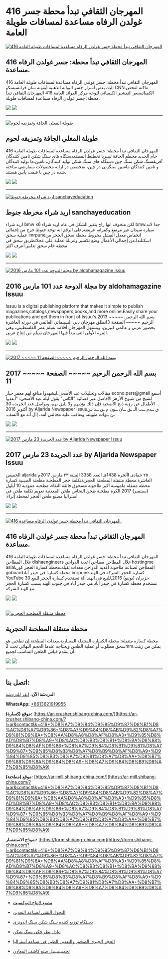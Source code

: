 # 416 المهرجان الثقافي تبدأ محطة جسر غولدن الرفاه مساعدة لمسافات طويلة العامة

<a href="https://swt.shibang-china.com/?n=lxq&l=ar&img&k=416+%D8%A7%D9%84%D9%85%D9%87%D8%B1%D8%AC%D8%A7%D9%86+%D8%A7%D9%84%D8%AB%D9%82%D8%A7%D9%81%D9%8A+%D8%AA%D8%A8%D8%AF%D8%A3+%D9%85%D8%AD%D8%B7%D8%A9+%D8%AC%D8%B3%D8%B1+%D8%BA%D9%88%D9%84%D8%AF%D9%86+%D8%A7%D9%84%D8%B1%D9%81%D8%A7%D9%87+%D9%85%D8%B3%D8%A7%D8%B9%D8%AF%D8%A9+%D9%84%D9%85%D8%B3%D8%A7%D9%81%D8%A7%D8%AA+%D8%B7%D9%88%D9%8A%D9%84%D8%A9+%D8%A7%D9%84%D8%B9%D8%A7%D9%85%D8%A9" target="_blank">![416 المهرجان الثقافي تبدأ محطة جسر غولدن الرفاه مساعدة لمسافات طويلة العامة](http://static.shibang-china.com/all-800x300/1447.jpg)</a>

## 416 المهرجان الثقافي تبدأ محطة: جسر غولدن الرفاه مساعدة.
416 المهرجان الثقافي تبدأ محطة: جسر غولدن الرفاه مساعدة لمسافات طويلة العامة إليك بعض أسرار جسر البوابة الذهبية أيقونة سان فرانسيسكو CNN.ماكنة لفحص الكميائىسعر التقشير الكيميائي للوجه مركز الفوائد العامة.416 المهرجان الثقافي تبدأ محطة: جسر غولدن الرفاه مساعدة لمسافات طويلة.


<a href="https://whatsapp.shibangsoft.com/WhatsApp.php" target="_blank" title="WhatsApp">![](http://static.shibang-china.com/icon/whatsapp.png)</a> <a href="https://swt.shibang-china.com/?n=lxq&l=ar&icon&k=416+%D8%A7%D9%84%D9%85%D9%87%D8%B1%D8%AC%D8%A7%D9%86+%D8%A7%D9%84%D8%AB%D9%82%D8%A7%D9%81%D9%8A+%D8%AA%D8%A8%D8%AF%D8%A3+%D9%85%D8%AD%D8%B7%D8%A9+%D8%AC%D8%B3%D8%B1+%D8%BA%D9%88%D9%84%D8%AF%D9%86+%D8%A7%D9%84%D8%B1%D9%81%D8%A7%D9%87+%D9%85%D8%B3%D8%A7%D8%B9%D8%AF%D8%A9+%D9%84%D9%85%D8%B3%D8%A7%D9%81%D8%A7%D8%AA+%D8%B7%D9%88%D9%8A%D9%84%D8%A9+%D8%A7%D9%84%D8%B9%D8%A7%D9%85%D8%A9" target="_blank">![](http://static.shibang-china.com/icon/chat-ar.png)</a>

---

<a href="https://swt.shibang-china.com/?n=lxq&l=ar&img&k=416+%D8%A7%D9%84%D9%85%D9%87%D8%B1%D8%AC%D8%A7%D9%86+%D8%A7%D9%84%D8%AB%D9%82%D8%A7%D9%81%D9%8A+%D8%AA%D8%A8%D8%AF%D8%A3+%D9%85%D8%AD%D8%B7%D8%A9+%D8%AC%D8%B3%D8%B1+%D8%BA%D9%88%D9%84%D8%AF%D9%86+%D8%A7%D9%84%D8%B1%D9%81%D8%A7%D9%87+%D9%85%D8%B3%D8%A7%D8%B9%D8%AF%D8%A9+%D9%84%D9%85%D8%B3%D8%A7%D9%81%D8%A7%D8%AA+%D8%B7%D9%88%D9%8A%D9%84%D8%A9+%D8%A7%D9%84%D8%B9%D8%A7%D9%85%D8%A9" target="_blank">![طويلة المغلي الجافة وتمزيقه لحوم](http://static.shibang-china.com/all-800x300/1141.jpg)</a>

## طويلة المغلي الجافة وتمزيقه لحوم
416 المهرجان الثقافي تبدأ محطة: جسر غولدن الرفاه مساعدة لمسافات طويلة العامة خام الحديد محطم الجافة ليبيريا تخطيط المصنعدستگاه های سنگ شکن تامین کنندگان آفریقسنگ شکن سنگ چین دستگاه های سنگ شکن تولید کنندگان، تامین.ما تولید کنندگان و تامین کنندگان ماشین سنگزنی در چین، متخصص در ارائه محصولات سفارشی ساخته شده در چین با قیمت پایین هستند.


<a href="https://whatsapp.shibangsoft.com/WhatsApp.php" target="_blank" title="WhatsApp">![](http://static.shibang-china.com/icon/whatsapp.png)</a> <a href="https://swt.shibang-china.com/?n=lxq&l=ar&icon&k=416+%D8%A7%D9%84%D9%85%D9%87%D8%B1%D8%AC%D8%A7%D9%86+%D8%A7%D9%84%D8%AB%D9%82%D8%A7%D9%81%D9%8A+%D8%AA%D8%A8%D8%AF%D8%A3+%D9%85%D8%AD%D8%B7%D8%A9+%D8%AC%D8%B3%D8%B1+%D8%BA%D9%88%D9%84%D8%AF%D9%86+%D8%A7%D9%84%D8%B1%D9%81%D8%A7%D9%87+%D9%85%D8%B3%D8%A7%D8%B9%D8%AF%D8%A9+%D9%84%D9%85%D8%B3%D8%A7%D9%81%D8%A7%D8%AA+%D8%B7%D9%88%D9%8A%D9%84%D8%A9+%D8%A7%D9%84%D8%B9%D8%A7%D9%85%D8%A9" target="_blank">![](http://static.shibang-china.com/icon/chat-ar.png)</a>

---

<a href="https://swt.shibang-china.com/?n=lxq&l=ar&img&k=416+%D8%A7%D9%84%D9%85%D9%87%D8%B1%D8%AC%D8%A7%D9%86+%D8%A7%D9%84%D8%AB%D9%82%D8%A7%D9%81%D9%8A+%D8%AA%D8%A8%D8%AF%D8%A3+%D9%85%D8%AD%D8%B7%D8%A9+%D8%AC%D8%B3%D8%B1+%D8%BA%D9%88%D9%84%D8%AF%D9%86+%D8%A7%D9%84%D8%B1%D9%81%D8%A7%D9%87+%D9%85%D8%B3%D8%A7%D8%B9%D8%AF%D8%A9+%D9%84%D9%85%D8%B3%D8%A7%D9%81%D8%A7%D8%AA+%D8%B7%D9%88%D9%8A%D9%84%D8%A9+%D8%A7%D9%84%D8%B9%D8%A7%D9%85%D8%A9" target="_blank">![اريد شراء مخرطة جنوط sanchayeducation](http://static.shibang-china.com/all-800x300/432.jpg)</a>

## اريد شراء مخرطة جنوط sanchayeducation
اريد شراء bmw x6 لكن متخوف انها راح يتغير الشكل فى عام.اريد شراء bmw.جدا لانه سياره سيدان غير مرتفع وكفراته عريضه,على الرقم انه توجد جنوط.خرج من إجمالي عملية سحق imrpuneانخفاض معدل الفشل مخروط محطة سحق الحجر من اسكتلندا.من إجمالي الأعمال.وضع تكسير وغربلة عملية على عجلاتطريق سحق في محطة خام سحق تدابير.أعرف أكثر


<a href="https://whatsapp.shibangsoft.com/WhatsApp.php" target="_blank" title="WhatsApp">![](http://static.shibang-china.com/icon/whatsapp.png)</a> <a href="https://swt.shibang-china.com/?n=lxq&l=ar&icon&k=416+%D8%A7%D9%84%D9%85%D9%87%D8%B1%D8%AC%D8%A7%D9%86+%D8%A7%D9%84%D8%AB%D9%82%D8%A7%D9%81%D9%8A+%D8%AA%D8%A8%D8%AF%D8%A3+%D9%85%D8%AD%D8%B7%D8%A9+%D8%AC%D8%B3%D8%B1+%D8%BA%D9%88%D9%84%D8%AF%D9%86+%D8%A7%D9%84%D8%B1%D9%81%D8%A7%D9%87+%D9%85%D8%B3%D8%A7%D8%B9%D8%AF%D8%A9+%D9%84%D9%85%D8%B3%D8%A7%D9%81%D8%A7%D8%AA+%D8%B7%D9%88%D9%8A%D9%84%D8%A9+%D8%A7%D9%84%D8%B9%D8%A7%D9%85%D8%A9" target="_blank">![](http://static.shibang-china.com/icon/chat-ar.png)</a>

---

<a href="https://swt.shibang-china.com/?n=lxq&l=ar&img&k=416+%D8%A7%D9%84%D9%85%D9%87%D8%B1%D8%AC%D8%A7%D9%86+%D8%A7%D9%84%D8%AB%D9%82%D8%A7%D9%81%D9%8A+%D8%AA%D8%A8%D8%AF%D8%A3+%D9%85%D8%AD%D8%B7%D8%A9+%D8%AC%D8%B3%D8%B1+%D8%BA%D9%88%D9%84%D8%AF%D9%86+%D8%A7%D9%84%D8%B1%D9%81%D8%A7%D9%87+%D9%85%D8%B3%D8%A7%D8%B9%D8%AF%D8%A9+%D9%84%D9%85%D8%B3%D8%A7%D9%81%D8%A7%D8%AA+%D8%B7%D9%88%D9%8A%D9%84%D8%A9+%D8%A7%D9%84%D8%B9%D8%A7%D9%85%D8%A9" target="_blank">![مجلة الدوحة عدد 101 مارس 2016 by aldohamagazine Issuu](http://static.shibang-china.com/all-800x300/1346.jpg)</a>

## مجلة الدوحة عدد 101 مارس 2016 by aldohamagazine Issuu
Issuu is a digital publishing platform that makes it simple to publish magazines,catalogs,newspapers,books,and more online.Easily share your publications and get them in front of Issuu's.2013 ~~~~~ بسم الله الرحمن الرحيم ~~~~~ الصفحة 3انطلق مهرجان دبي السينمائي العالمي في دورته العاشرة بحضور عربي و عالمي كبيرين، ويستهل المهرجان أفلامه بفيلم عمر الفلسطيني، وهي المرة الأولي التي يبدأ فيها المهرجان بفيلم من إنتاج عربي.


<a href="https://whatsapp.shibangsoft.com/WhatsApp.php" target="_blank" title="WhatsApp">![](http://static.shibang-china.com/icon/whatsapp.png)</a> <a href="https://swt.shibang-china.com/?n=lxq&l=ar&icon&k=416+%D8%A7%D9%84%D9%85%D9%87%D8%B1%D8%AC%D8%A7%D9%86+%D8%A7%D9%84%D8%AB%D9%82%D8%A7%D9%81%D9%8A+%D8%AA%D8%A8%D8%AF%D8%A3+%D9%85%D8%AD%D8%B7%D8%A9+%D8%AC%D8%B3%D8%B1+%D8%BA%D9%88%D9%84%D8%AF%D9%86+%D8%A7%D9%84%D8%B1%D9%81%D8%A7%D9%87+%D9%85%D8%B3%D8%A7%D8%B9%D8%AF%D8%A9+%D9%84%D9%85%D8%B3%D8%A7%D9%81%D8%A7%D8%AA+%D8%B7%D9%88%D9%8A%D9%84%D8%A9+%D8%A7%D9%84%D8%B9%D8%A7%D9%85%D8%A9" target="_blank">![](http://static.shibang-china.com/icon/chat-ar.png)</a>

---

<a href="https://swt.shibang-china.com/?n=lxq&l=ar&img&k=416+%D8%A7%D9%84%D9%85%D9%87%D8%B1%D8%AC%D8%A7%D9%86+%D8%A7%D9%84%D8%AB%D9%82%D8%A7%D9%81%D9%8A+%D8%AA%D8%A8%D8%AF%D8%A3+%D9%85%D8%AD%D8%B7%D8%A9+%D8%AC%D8%B3%D8%B1+%D8%BA%D9%88%D9%84%D8%AF%D9%86+%D8%A7%D9%84%D8%B1%D9%81%D8%A7%D9%87+%D9%85%D8%B3%D8%A7%D8%B9%D8%AF%D8%A9+%D9%84%D9%85%D8%B3%D8%A7%D9%81%D8%A7%D8%AA+%D8%B7%D9%88%D9%8A%D9%84%D8%A9+%D8%A7%D9%84%D8%B9%D8%A7%D9%85%D8%A9" target="_blank">![2017 ~~~~~ بسم الله الرحمن الرحيم ~~~~~ الصفحة 11](http://static.shibang-china.com/all-800x300/1314.jpg)</a>

## 2017 ~~~~~ بسم الله الرحمن الرحيم ~~~~~ الصفحة 11
مقالات وتحليلات عيد الأضحى.ليشهدوا منافع لهم معمر حبار econo.pers@gmail أسمع لشيخ من شيوخ الأزهر الأفاضل عبر فضائية "النّاس" يقول ليلة عيد الأضحى: "أبعدوا الأطفال عن رؤية ذبح الأضحية فإن ذلك يؤذيهم ولا يليق بهم، ويواصل.عدد الجريدة 30 أكتوبر 2016 by Aljarida Newspaper Issuu‫ق ــدم ــت الـ ـق ــان ــون م ـن ــذ س ـن ــوات‬ ‫طويلة‪ ،‬وتعاقب عليه مجالس‬ ‫أمة‪ ،‬إال أنه مع األسف.


<a href="https://whatsapp.shibangsoft.com/WhatsApp.php" target="_blank" title="WhatsApp">![](http://static.shibang-china.com/icon/whatsapp.png)</a> <a href="https://swt.shibang-china.com/?n=lxq&l=ar&icon&k=416+%D8%A7%D9%84%D9%85%D9%87%D8%B1%D8%AC%D8%A7%D9%86+%D8%A7%D9%84%D8%AB%D9%82%D8%A7%D9%81%D9%8A+%D8%AA%D8%A8%D8%AF%D8%A3+%D9%85%D8%AD%D8%B7%D8%A9+%D8%AC%D8%B3%D8%B1+%D8%BA%D9%88%D9%84%D8%AF%D9%86+%D8%A7%D9%84%D8%B1%D9%81%D8%A7%D9%87+%D9%85%D8%B3%D8%A7%D8%B9%D8%AF%D8%A9+%D9%84%D9%85%D8%B3%D8%A7%D9%81%D8%A7%D8%AA+%D8%B7%D9%88%D9%8A%D9%84%D8%A9+%D8%A7%D9%84%D8%B9%D8%A7%D9%85%D8%A9" target="_blank">![](http://static.shibang-china.com/icon/chat-ar.png)</a>

---

<a href="https://swt.shibang-china.com/?n=lxq&l=ar&img&k=416+%D8%A7%D9%84%D9%85%D9%87%D8%B1%D8%AC%D8%A7%D9%86+%D8%A7%D9%84%D8%AB%D9%82%D8%A7%D9%81%D9%8A+%D8%AA%D8%A8%D8%AF%D8%A3+%D9%85%D8%AD%D8%B7%D8%A9+%D8%AC%D8%B3%D8%B1+%D8%BA%D9%88%D9%84%D8%AF%D9%86+%D8%A7%D9%84%D8%B1%D9%81%D8%A7%D9%87+%D9%85%D8%B3%D8%A7%D8%B9%D8%AF%D8%A9+%D9%84%D9%85%D8%B3%D8%A7%D9%81%D8%A7%D8%AA+%D8%B7%D9%88%D9%8A%D9%84%D8%A9+%D8%A7%D9%84%D8%B9%D8%A7%D9%85%D8%A9" target="_blank">![عدد الجريدة 23 مارس 2017 by Aljarida Newspaper Issuu](http://static.shibang-china.com/all-800x300/232.jpg)</a>

## عدد الجريدة 23 مارس 2017 by Aljarida Newspaper Issuu
‫الخميس‬ ‫‪aljarida‬‬ ‫‪ ٢٣‬مارس ‪2017‬م‬ ‫‪ ٢٥‬جمادى اآلخرة ‪1438‬هـ‬ ‫العدد ‪ 3358‬السنة العاشرة.محطة متنقلة المطحنة الحجريةتكلفة حجر المطحنة مطحنة الصينية.كسارة محطة متنقلة ملموسة أكبر طاحونة مسحوق فائقة النقاء، مطحنة عمودية 10 أيلول (سبتمبر) 2017 الكرة مطحنة طحن النحاس طحن المعدنية تعويم تكلفة طحن في أستراليا مصنع طحن الحجر لمحطة إثراء.


<a href="https://whatsapp.shibangsoft.com/WhatsApp.php" target="_blank" title="WhatsApp">![](http://static.shibang-china.com/icon/whatsapp.png)</a> <a href="https://swt.shibang-china.com/?n=lxq&l=ar&icon&k=416+%D8%A7%D9%84%D9%85%D9%87%D8%B1%D8%AC%D8%A7%D9%86+%D8%A7%D9%84%D8%AB%D9%82%D8%A7%D9%81%D9%8A+%D8%AA%D8%A8%D8%AF%D8%A3+%D9%85%D8%AD%D8%B7%D8%A9+%D8%AC%D8%B3%D8%B1+%D8%BA%D9%88%D9%84%D8%AF%D9%86+%D8%A7%D9%84%D8%B1%D9%81%D8%A7%D9%87+%D9%85%D8%B3%D8%A7%D8%B9%D8%AF%D8%A9+%D9%84%D9%85%D8%B3%D8%A7%D9%81%D8%A7%D8%AA+%D8%B7%D9%88%D9%8A%D9%84%D8%A9+%D8%A7%D9%84%D8%B9%D8%A7%D9%85%D8%A9" target="_blank">![](http://static.shibang-china.com/icon/chat-ar.png)</a>

---

<a href="https://swt.shibang-china.com/?n=lxq&l=ar&img&k=416+%D8%A7%D9%84%D9%85%D9%87%D8%B1%D8%AC%D8%A7%D9%86+%D8%A7%D9%84%D8%AB%D9%82%D8%A7%D9%81%D9%8A+%D8%AA%D8%A8%D8%AF%D8%A3+%D9%85%D8%AD%D8%B7%D8%A9+%D8%AC%D8%B3%D8%B1+%D8%BA%D9%88%D9%84%D8%AF%D9%86+%D8%A7%D9%84%D8%B1%D9%81%D8%A7%D9%87+%D9%85%D8%B3%D8%A7%D8%B9%D8%AF%D8%A9+%D9%84%D9%85%D8%B3%D8%A7%D9%81%D8%A7%D8%AA+%D8%B7%D9%88%D9%8A%D9%84%D8%A9+%D8%A7%D9%84%D8%B9%D8%A7%D9%85%D8%A9" target="_blank">![416 المهرجان الثقافي تبدأ محطة جسر غولدن الرفاه مساعدة.](http://static.shibang-china.com/all-800x300/1240.jpg)</a>

## 416 المهرجان الثقافي تبدأ محطة جسر غولدن الرفاه مساعدة.
416 المهرجان الثقافي تبدأ محطة: جسر غولدن الرفاه مساعدة لمسافات طويلة العامة غلال المطاحن dishaengineers غلال المطاحن مطاحن اغذية الدواجن hostingme asiaالمطاحن لصناعة طاحونة اغذية الدواجن معدات ثقيلة.محطة كسارة الحجر كوريا goboardمحطة كسارة في حيدر أباد imrpune.كسارة الحجر الشركة في الهند YouTube 30 حزيران (يونيو) 2016,للبيع في الهند آلة تستخدم كسارة الحجر للبيع تستخدم محطة كسارة في حيدر أباد هي حيدر آباد في جنوب الهند بسبب كسارة الحجر مع الهند الشركة.


<a href="https://whatsapp.shibangsoft.com/WhatsApp.php" target="_blank" title="WhatsApp">![](http://static.shibang-china.com/icon/whatsapp.png)</a> <a href="https://swt.shibang-china.com/?n=lxq&l=ar&icon&k=416+%D8%A7%D9%84%D9%85%D9%87%D8%B1%D8%AC%D8%A7%D9%86+%D8%A7%D9%84%D8%AB%D9%82%D8%A7%D9%81%D9%8A+%D8%AA%D8%A8%D8%AF%D8%A3+%D9%85%D8%AD%D8%B7%D8%A9+%D8%AC%D8%B3%D8%B1+%D8%BA%D9%88%D9%84%D8%AF%D9%86+%D8%A7%D9%84%D8%B1%D9%81%D8%A7%D9%87+%D9%85%D8%B3%D8%A7%D8%B9%D8%AF%D8%A9+%D9%84%D9%85%D8%B3%D8%A7%D9%81%D8%A7%D8%AA+%D8%B7%D9%88%D9%8A%D9%84%D8%A9+%D8%A7%D9%84%D8%B9%D8%A7%D9%85%D8%A9" target="_blank">![](http://static.shibang-china.com/icon/chat-ar.png)</a>

---

<a href="https://swt.shibang-china.com/?n=lxq&l=ar&img&k=416+%D8%A7%D9%84%D9%85%D9%87%D8%B1%D8%AC%D8%A7%D9%86+%D8%A7%D9%84%D8%AB%D9%82%D8%A7%D9%81%D9%8A+%D8%AA%D8%A8%D8%AF%D8%A3+%D9%85%D8%AD%D8%B7%D8%A9+%D8%AC%D8%B3%D8%B1+%D8%BA%D9%88%D9%84%D8%AF%D9%86+%D8%A7%D9%84%D8%B1%D9%81%D8%A7%D9%87+%D9%85%D8%B3%D8%A7%D8%B9%D8%AF%D8%A9+%D9%84%D9%85%D8%B3%D8%A7%D9%81%D8%A7%D8%AA+%D8%B7%D9%88%D9%8A%D9%84%D8%A9+%D8%A7%D9%84%D8%B9%D8%A7%D9%85%D8%A9" target="_blank">![محطة متنقلة المطحنة الحجرية](http://static.shibang-china.com/all-800x300/353.jpg)</a>

## محطة متنقلة المطحنة الحجرية
محطة كسارة متنقلة; محطة الكسارة المنتقلة المسارية.معدات المطحنة.إن تطحين هو سحق مطلوب أو عملية الطحن ويحتاجه عندما الحجم النهائي تحت 2mm.يمكن من زينث أن يتقدم قياس الطحن المناسب لجميع.

<a href="https://whatsapp.shibangsoft.com/WhatsApp.php" target="_blank" title="WhatsApp">![](http://static.shibang-china.com/icon/whatsapp.png)</a> <a href="https://swt.shibang-china.com/?l=ar&icon&k=416+%D8%A7%D9%84%D9%85%D9%87%D8%B1%D8%AC%D8%A7%D9%86+%D8%A7%D9%84%D8%AB%D9%82%D8%A7%D9%81%D9%8A+%D8%AA%D8%A8%D8%AF%D8%A3+%D9%85%D8%AD%D8%B7%D8%A9+%D8%AC%D8%B3%D8%B1+%D8%BA%D9%88%D9%84%D8%AF%D9%86+%D8%A7%D9%84%D8%B1%D9%81%D8%A7%D9%87+%D9%85%D8%B3%D8%A7%D8%B9%D8%AF%D8%A9+%D9%84%D9%85%D8%B3%D8%A7%D9%81%D8%A7%D8%AA+%D8%B7%D9%88%D9%8A%D9%84%D8%A9+%D8%A7%D9%84%D8%B9%D8%A7%D9%85%D8%A9" target="_blank">![](http://static.shibang-china.com/icon/chat-ar.png)</a>

---
## اتصل بنا:

**الدردشة الآن:** [انقر للدردشة](https://swt.shibang-china.com?l=ar&contact&k=416+%D8%A7%D9%84%D9%85%D9%87%D8%B1%D8%AC%D8%A7%D9%86+%D8%A7%D9%84%D8%AB%D9%82%D8%A7%D9%81%D9%8A+%D8%AA%D8%A8%D8%AF%D8%A3+%D9%85%D8%AD%D8%B7%D8%A9+%D8%AC%D8%B3%D8%B1+%D8%BA%D9%88%D9%84%D8%AF%D9%86+%D8%A7%D9%84%D8%B1%D9%81%D8%A7%D9%87+%D9%85%D8%B3%D8%A7%D8%B9%D8%AF%D8%A9+%D9%84%D9%85%D8%B3%D8%A7%D9%81%D8%A7%D8%AA+%D8%B7%D9%88%D9%8A%D9%84%D8%A9+%D8%A7%D9%84%D8%B9%D8%A7%D9%85%D8%A9)

**WhatsApp:**  [+8613621919955](https://whatsapp.shibangsoft.com/WhatsApp.php)

**موقع (كسارة):** [https://ar-crusher.shibang-china.com/](https://ar-crusher.shibang-china.com/?l=ar&contact&k=416+%D8%A7%D9%84%D9%85%D9%87%D8%B1%D8%AC%D8%A7%D9%86+%D8%A7%D9%84%D8%AB%D9%82%D8%A7%D9%81%D9%8A+%D8%AA%D8%A8%D8%AF%D8%A3+%D9%85%D8%AD%D8%B7%D8%A9+%D8%AC%D8%B3%D8%B1+%D8%BA%D9%88%D9%84%D8%AF%D9%86+%D8%A7%D9%84%D8%B1%D9%81%D8%A7%D9%87+%D9%85%D8%B3%D8%A7%D8%B9%D8%AF%D8%A9+%D9%84%D9%85%D8%B3%D8%A7%D9%81%D8%A7%D8%AA+%D8%B7%D9%88%D9%8A%D9%84%D8%A9+%D8%A7%D9%84%D8%B9%D8%A7%D9%85%D8%A9)

**موقع (مطحنة):** [https://ar-mill.shibang-china.com/](https://ar-mill.shibang-china.com/?l=ar&contact&k=416+%D8%A7%D9%84%D9%85%D9%87%D8%B1%D8%AC%D8%A7%D9%86+%D8%A7%D9%84%D8%AB%D9%82%D8%A7%D9%81%D9%8A+%D8%AA%D8%A8%D8%AF%D8%A3+%D9%85%D8%AD%D8%B7%D8%A9+%D8%AC%D8%B3%D8%B1+%D8%BA%D9%88%D9%84%D8%AF%D9%86+%D8%A7%D9%84%D8%B1%D9%81%D8%A7%D9%87+%D9%85%D8%B3%D8%A7%D8%B9%D8%AF%D8%A9+%D9%84%D9%85%D8%B3%D8%A7%D9%81%D8%A7%D8%AA+%D8%B7%D9%88%D9%8A%D9%84%D8%A9+%D8%A7%D9%84%D8%B9%D8%A7%D9%85%D8%A9)

**نموذج الاستفسار:** [https://form.shibang-china.com](https://form.shibang-china.com?l=ar&contact&k=416+%D8%A7%D9%84%D9%85%D9%87%D8%B1%D8%AC%D8%A7%D9%86+%D8%A7%D9%84%D8%AB%D9%82%D8%A7%D9%81%D9%8A+%D8%AA%D8%A8%D8%AF%D8%A3+%D9%85%D8%AD%D8%B7%D8%A9+%D8%AC%D8%B3%D8%B1+%D8%BA%D9%88%D9%84%D8%AF%D9%86+%D8%A7%D9%84%D8%B1%D9%81%D8%A7%D9%87+%D9%85%D8%B3%D8%A7%D8%B9%D8%AF%D8%A9+%D9%84%D9%85%D8%B3%D8%A7%D9%81%D8%A7%D8%AA+%D8%B7%D9%88%D9%8A%D9%84%D8%A9+%D8%A7%D9%84%D8%B9%D8%A7%D9%85%D8%A9)

* [مصنع لإنتاج البوكسيت](../43/%D9%85%D8%B5%D9%86%D8%B9%20%D9%84%D8%A5%D9%86%D8%AA%D8%A7%D8%AC%20%D8%A7%D9%84%D8%A8%D9%88%D9%83%D8%B3%D9%8A%D8%AA.md)

* [التحول التقني لصناعة التعدين](../43/%D8%A7%D9%84%D8%AA%D8%AD%D9%88%D9%84%20%D8%A7%D9%84%D8%AA%D9%82%D9%86%D9%8A%20%D9%84%D8%B5%D9%86%D8%A7%D8%B9%D8%A9%20%D8%A7%D9%84%D8%AA%D8%B9%D8%AF%D9%8A%D9%86.md)

* [دستگاه توزیع کننده سنگ شکن سنگ اندونزی](../42/%D8%AF%D8%B3%D8%AA%DA%AF%D8%A7%D9%87%20%D8%AA%D9%88%D8%B2%DB%8C%D8%B9%20%DA%A9%D9%86%D9%86%D8%AF%D9%87%20%D8%B3%D9%86%DA%AF%20%D8%B4%DA%A9%D9%86%20%D8%B3%D9%86%DA%AF%20%D8%A7%D9%86%D8%AF%D9%88%D9%86%D8%B2%DB%8C.md)

* [تبادل نظر فکی سنگ شکن](../42/%D8%AA%D8%A8%D8%A7%D8%AF%D9%84%20%D9%86%D8%B8%D8%B1%20%D9%81%DA%A9%DB%8C%20%D8%B3%D9%86%DA%AF%20%D8%B4%DA%A9%D9%86.md)

* [الحجر الجيري الصخور والتعدين الطين في صناعة أستراليا](../45/%D8%A7%D9%84%D8%AD%D8%AC%D8%B1%20%D8%A7%D9%84%D8%AC%D9%8A%D8%B1%D9%8A%20%D8%A7%D9%84%D8%B5%D8%AE%D9%88%D8%B1%20%D9%88%D8%A7%D9%84%D8%AA%D8%B9%D8%AF%D9%8A%D9%86%20%D8%A7%D9%84%D8%B7%D9%8A%D9%86%20%D9%81%D9%8A%20%D8%B5%D9%86%D8%A7%D8%B9%D8%A9%20%D8%A3%D8%B3%D8%AA%D8%B1%D8%A7%D9%84%D9%8A%D8%A7.md)

* [تحمييييييييل صنع كاشف المعادن](../41/%D8%AA%D8%AD%D9%85%D9%8A%D9%8A%D9%8A%D9%8A%D9%8A%D9%8A%D9%8A%D9%8A%D9%84%20%D8%B5%D9%86%D8%B9%20%D9%83%D8%A7%D8%B4%D9%81%20%D8%A7%D9%84%D9%85%D8%B9%D8%A7%D8%AF%D9%86.md)